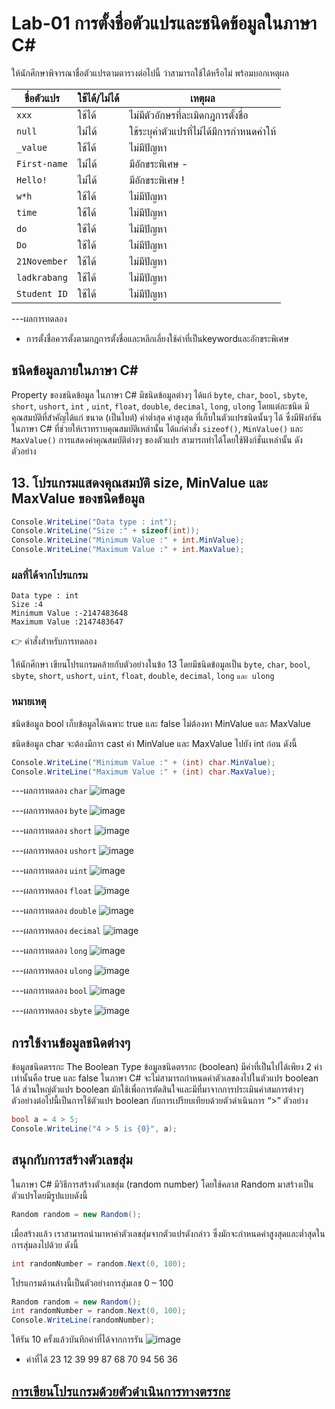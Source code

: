 # Lab-01 การตั้งชื่อตัวแปรและชนิดข้อมูลในภาษา C\#


 ให้นักศึกษาพิจารณาชื่อตัวแปรตามตารางต่อไปนี้ ว่าสามารถใช้ได้หรือไม่ พร้อมบอกเหตุผล

| ชื่อตัวแปร | ใช้ได้/ไม่ได้ | เหตุผล|
|--|--|--|
| `xxx`     | ใช้ได้ | ไม่มีตัวอักษรที่ละเมิดกฎการตั้งชื่อ |
| `null` | ไม่ได้ |ใช้ระบุค่าตัวแปรที่ไม่ได้มีการกำหนดค่าให้ |
| `_value` | ใช้ได้ | ไม่มีปัญหา |
| `First-name`| ไม่ได้ | มีอักขระพิเศษ - |
| `Hello!` | ไม่ได้ | มีอักขระพิเศษ ! |
| `w*h` | ใช้ได้ | ไม่มีปัญหา |
| `time` | ใช้ได้ | ไม่มีปัญหา |
| `do` | ใช้ได้ | ไม่มีปัญหา |
| `Do` | ใช้ได้ | ไม่มีปัญหา|
| `21November`| ใช้ได้ | ไม่มีปัญหา |
| `ladkrabang`| ใช้ได้ | ไม่มีปัญหา |
| `Student ID`| ใช้ได้ | ไม่มีปัญหา |


---ผลการทดลอง
- การตั้งชื่อควรตั้งตามกฎการตั้งชื่อและหลีกเลี่ยงใช้คำที่เป็นkeywordและอักขระพิเศษ

## ชนิดข้อมูลภายในภาษา C\#

Property ของชนิดข้อมูล ในภาษา C# มีชนิดข้อมูลต่างๆ ได้แก่ `byte`, `char`, `bool`, `sbyte`, `short`, `ushort`, `int` , `uint`, `float`, `double`, `decimal`, `long`, `ulong` โดยแต่ละชนิด มีคุณสมบัติที่สำคัญได้แก่ ขนาด (เป็นไบต์) ค่าต่ำสุด ค่าสูงสุด ที่เก็บในตัวแปรชนิดนั้นๆ ได้ ซึ่งมีฟังก์ชันในภาษา C# ที่ช่วยให้เราทราบคุณสมบัติเหล่านั้น ได้แก่คำสั่ง `sizeof()`, `MinValue()` และ `MaxValue()` การแสดงค่าคุณสมบัติต่างๆ ของตัวแปร สามารถทำได้โดยใช้ฟังก์ชั่นเหล่านั้น ดังตัวอย่าง

## 13. โปรแกรมแสดงคุณสมบัติ size, MinValue และ MaxValue ของชนิดข้อมูล

```csharp
Console.WriteLine("Data type : int");
Console.WriteLine("Size :" + sizeof(int));
Console.WriteLine("Minimum Value :" + int.MinValue);
Console.WriteLine("Maximum Value :" + int.MaxValue);
```

### ผลที่ได้จากโปรแกรม
```text
Data type : int
Size :4
Minimum Value :-2147483648
Maximum Value :2147483647
```

👉 คำสั่งสำหรับการทดลอง  

ให้นักศึกษา เขียนโปรแกรมคล้ายกับตัวอย่างในข้อ 13 โดยมีชนิดข้อมูลเป็น `byte`, `char`, `bool`, `sbyte`, `short`, `ushort`, `uint`, `float`, `double`, `decimal`, `long` `และ ulong`  

### หมายเหตุ

ชนิดข้อมูล bool เก็บข้อมูลได้เฉพาะ true และ false ไม่ต้องหา MinValue และ MaxValue

ชนิดข้อมูล char จะต้องมีการ cast ค่า MinValue และ MaxValue ไปยัง int ก่อน ดังนี้

```csharp
Console.WriteLine("Minimum Value :" + (int) char.MinValue);
Console.WriteLine("Maximum Value :" + (int) char.MaxValue);
```
---ผลการทดลอง `char`
![image](https://github.com/65030121natthamon/03376836-OOP-2566-Lab-01/assets/144195611/bbd853b7-be14-4319-918c-3cc37d338b27)

---ผลการทดลอง `byte`
![image](https://github.com/65030121natthamon/03376836-OOP-2566-Lab-01/assets/144195611/14e04eeb-46d8-4247-a28a-28c969359b0c)

---ผลการทดลอง `short`
 ![image](https://github.com/65030121natthamon/03376836-OOP-2566-Lab-01/assets/144195611/e4a52c55-5136-45ac-8ef0-c1fed884e168)

---ผลการทดลอง `ushort`
![image](https://github.com/65030121natthamon/03376836-OOP-2566-Lab-01/assets/144195611/2d9498b8-417f-4c1a-9f47-4cc9f99973cb)


---ผลการทดลอง `uint`
![image](https://github.com/65030121natthamon/03376836-OOP-2566-Lab-01/assets/144195611/ff82e425-e708-4450-9818-fbd60d979628)

 
---ผลการทดลอง `float`
 ![image](https://github.com/65030121natthamon/03376836-OOP-2566-Lab-01/assets/144195611/01683a28-b030-403f-88dd-e3412c74d77d)


---ผลการทดลอง `double`
 ![image](https://github.com/65030121natthamon/03376836-OOP-2566-Lab-01/assets/144195611/71dd8ebd-c7ac-4b4e-b1cd-f0490753ffc2)

---ผลการทดลอง `decimal`
 ![image](https://github.com/65030121natthamon/03376836-OOP-2566-Lab-01/assets/144195611/7825525a-3e78-4356-b0d5-1f9920bb677a)

---ผลการทดลอง `long`
![image](https://github.com/65030121natthamon/03376836-OOP-2566-Lab-01/assets/144195611/184c4aab-a0e2-4eee-ad2c-963147aa3b4e)


---ผลการทดลอง `ulong`
![image](https://github.com/65030121natthamon/03376836-OOP-2566-Lab-01/assets/144195611/56d58630-89e4-4ebf-8ae4-7246a321e1f6)


---ผลการทดลอง `bool`
![image](https://github.com/65030121natthamon/03376836-OOP-2566-Lab-01/assets/144195611/b495b669-502f-4319-a1d5-8ed9a9f85ab8)


---ผลการทดลอง `sbyte`
![image](https://github.com/65030121natthamon/03376836-OOP-2566-Lab-01/assets/144195611/a0cf52c4-4bdd-4168-8ddc-aaf81f81d7a9)


## การใช้งานข้อมูลชนิดต่างๆ

ข้อมูลชนิดตรรกะ The Boolean Type
ข้อมูลชนิดตรรกะ (boolean) มีค่าที่เป็นไปได้เพียง 2 ค่าเท่านั้นคือ true และ false ในภาษา C# จะไม่สามารถกำหนดค่าตัวเลขลงไปในตัวแปร boolean ได้ ส่วนใหญ่ตัวแปร boolean มักใช้เพื่อการตัดสินใจและมีที่มาจากการประเมินค่าสมการต่างๆ ตัวอย่างต่อไปนี้เป็นการใช้ตัวแปร boolean กับการเปรียบเทียบด้วยตัวดำเนินการ “>”
ตัวอย่าง

```csharp
bool a = 4 > 5;
Console.WriteLine("4 > 5 is {0}", a);
```

## สนุกกับการสร้างตัวเลขสุ่ม

ในภาษา C# มีวิธีการสร้างตัวเลขสุ่ม (random number) โดยใช้คลาส Random มาสร้างเป็นตัวแปรโดยมีรูปแบบดังนี้

```csharp
Random random = new Random();
```

เมื่อสร้างแล้ว เราสามารถนำมาหาค่าตัวเลขสุ่มจากตัวแปรดังกล่าว ซึ่งมักจะกำหนดค่าสูงสุดและต่ำสุดในการสุ่มลงไปด้วย ดังนี้

```csharp
int randomNumber = random.Next(0, 100);
```

โปรแกรมด้านล่างนี้เป็นตัวอย่างการสุ่มเลข 0 – 100

```csharp
Random random = new Random();
int randomNumber = random.Next(0, 100);
Console.WriteLine(randomNumber);
```
 
ให้รัน 10 ครั้งแล้วบันทึกค่าที่ได้จากการรัน
![image](https://github.com/65030121natthamon/03376836-OOP-2566-Lab-01/assets/144195611/dc298575-6698-45d6-873b-99e581060da2)
- ค่าที่ได้ 23 12 39 99 87 68 70 94 56 36
## [การเขียนโปรแกรมด้วยตัวดำเนินการทางตรรกะ](./Lab-01-part-14.md)
